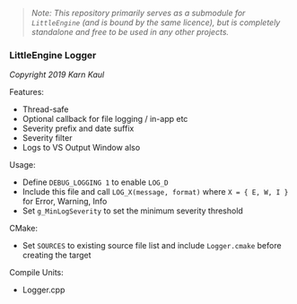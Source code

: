 >*Note: This repository primarily serves as a submodule for `LittleEngine` (and is bound by the same licence), but is completely standalone and free to be used in any other projects.*

### LittleEngine Logger

*Copyright 2019 Karn Kaul*

Features:
  - Thread-safe
  - Optional callback for file logging / in-app etc
  - Severity prefix and date suffix
  - Severity filter
  - Logs to VS Output Window also

Usage:
  - Define `DEBUG_LOGGING 1` to enable `LOG_D`
  - Include this file and call `LOG_X(message, format)` where `X = { E, W, I }` for Error, Warning, Info
  - Set `g_MinLogSeverity` to set the minimum severity threshold

CMake:
  - Set `SOURCES` to existing source file list and include `Logger.cmake` before creating the target

Compile Units:
  - Logger.cpp

